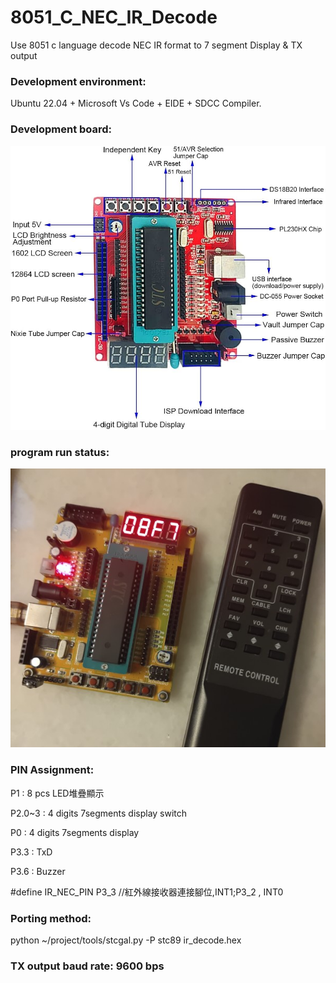 # 8051_C_NEC_IR_Decode
Use 8051 c language decode NEC IR format to 7 segment Display &amp; TX output

### Development environment:

Ubuntu 22.04 + Microsoft Vs Code + EIDE + SDCC Compiler.

### Development board:

![image](https://github.com/kennychou566/8051_C_NEC_IR_Decode/blob/main/board.jpg)

### program run status:

![image](https://github.com/kennychou566/8051_C_NEC_IR_Decode/blob/main/project.jpg)

### PIN Assignment:

P1 : 8 pcs LED堆疊顯示

P2.0~3 : 4 digits  7segments display switch

P0 : 4 digits  7segments display

P3.3 : TxD

P3.6 : Buzzer 

#define IR_NEC_PIN    P3_3 //紅外線接收器連接腳位,INT1;P3_2 , INT0

### Porting method:

python ~/project/tools/stcgal.py -P stc89 ir_decode.hex 

### TX output baud rate: 9600 bps

